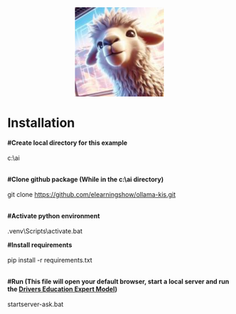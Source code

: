 <div align="center">
  <img alt="ollama" height="200px" src="ollama-kis.jpg">
</div>

<h1>Installation</h1> 

<b>#Create local directory for this example </b><br><br>
c:\ai <br><br>

<b>#Clone github package (While in the c:\ai directory)  </b><br><br>
git clone https://github.com/elearningshow/ollama-kis.git <br><br>

<b>#Activate python environment </b><br><br>
.venv\Scripts\activate.bat

<b>#Install requirements  </b><br><br>
pip install -r requirements.txt  <br><br>

<b>#Run (This file will open your default browser, start a local server and run the <a href="https://openwebui.com/m/sodkgb/drivers_education:latest/" target="new"> Drivers Education Expert Model</a>)  </b><br><br>
startserver-ask.bat


